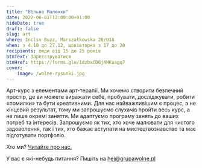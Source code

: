 ```yaml
---
title: "Вільне Малюнки"
date: 2022-06-01T12:00:00+01:00
hideDate: true
draft: false
slug: art
where: Inclsv Buzz, Marszałkowska 28/U1A 
when: з 4.10 до 27.12, щовівторка з 17 до 20
recipients: люди від 15 до 25 років
btnText: Зареєструватися
btnHref: https://forms.gle/1dzbxCD6jAHKaagq7
cover:
    image: /wolne-rysunki.jpg
---
```


Арт-курс з елементами арт-терапії. Ми хочемо створити безпечний простір, де ви можете виражати себе, пробувати, досліджувати, робити «помилки» та бути креативними. Для нас найважливішим є процес, а не кінцевий результат, тому ми запрошуємо слухачів пройти весь курс, а не лише окремі заняття. Ми адаптуємо програму занять до ваших потреб та інтересів. Запрошуємо як тих, хто хоче малювати для чистого задоволення, так і тих, хто бажає вступати на мистецтвознавство та має підготувати портфоліо.

Хто ми? [Читайте про нас.](/ua/pro-nas)

У вас є які-небудь питання? Пишіть на hej@grupawolne.pl


